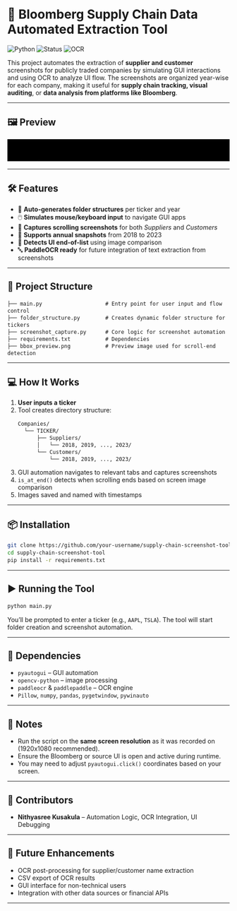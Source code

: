 # 📸 Bloomberg Supply Chain Data Automated Extraction Tool

![Python](https://img.shields.io/badge/Python-3.10+-blue)
![Status](https://img.shields.io/badge/Automation-Success-green)
![OCR](https://img.shields.io/badge/OCR-PaddleOCR-yellow)

This project automates the extraction of **supplier and customer** screenshots for publicly traded companies by simulating GUI interactions and using OCR to analyze UI flow. The screenshots are organized year-wise for each company, making it useful for **supply chain tracking, visual auditing**, or **data analysis from platforms like Bloomberg**.

---

## 🖼️ Preview

<img src="bbox_preview.png" width="800" alt="bbox preview"/>

---

## 🛠️ Features

- 📂 **Auto-generates folder structures** per ticker and year
- 🖱️ **Simulates mouse/keyboard input** to navigate GUI apps
- 📸 **Captures scrolling screenshots** for both *Suppliers* and *Customers*
- 📅 **Supports annual snapshots** from 2018 to 2023
- 🧠 **Detects UI end-of-list** using image comparison
- 🔤 **PaddleOCR ready** for future integration of text extraction from screenshots

---

## 🧩 Project Structure

```
├── main.py                    # Entry point for user input and flow control
├── folder_structure.py        # Creates dynamic folder structure for tickers
├── screenshot_capture.py      # Core logic for screenshot automation
├── requirements.txt           # Dependencies
├── bbox_preview.png           # Preview image used for scroll-end detection
```

---

## 💻 How It Works

1. **User inputs a ticker**
2. Tool creates directory structure:
   ```
   Companies/
     └── TICKER/
         ├── Suppliers/
         │   └── 2018, 2019, ..., 2023/
         └── Customers/
             └── 2018, 2019, ..., 2023/
   ```
3. GUI automation navigates to relevant tabs and captures screenshots
4. `is_at_end()` detects when scrolling ends based on screen image comparison
5. Images saved and named with timestamps

---

## 📦 Installation

```bash
git clone https://github.com/your-username/supply-chain-screenshot-tool.git
cd supply-chain-screenshot-tool
pip install -r requirements.txt
```

---

## ▶️ Running the Tool

```bash
python main.py
```

You’ll be prompted to enter a ticker (e.g., `AAPL`, `TSLA`). The tool will start folder creation and screenshot automation.

---

## 🧠 Dependencies

- `pyautogui` – GUI automation
- `opencv-python` – image processing
- `paddleocr` & `paddlepaddle` – OCR engine
- `Pillow`, `numpy`, `pandas`, `pygetwindow`, `pywinauto`

---

## 📌 Notes

- Run the script on the **same screen resolution** as it was recorded on (1920x1080 recommended).
- Ensure the Bloomberg or source UI is open and active during runtime.
- You may need to adjust `pyautogui.click()` coordinates based on your screen.

---

## 👥 Contributors

- **Nithyasree Kusakula** – Automation Logic, OCR Integration, UI Debugging

---

## 🚧 Future Enhancements

- OCR post-processing for supplier/customer name extraction
- CSV export of OCR results
- GUI interface for non-technical users
- Integration with other data sources or financial APIs

---
